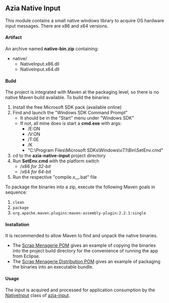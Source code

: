 Azia Native Input
-----------------

This module contains a small native windows library to acquire
OS hardware input messages. There are x86 and x64 versions.

#### Artifact 

An archive named **native-bin.zip** containing:

* native/
    * NativeInput.x86.dll
    * NativeInput.x64.dll

#### Build

The project is integrated with Maven at the packaging level, so
there is no native Maven build available. To build the binaries:

1. Install the free Microsoft SDK pack (available online)
2. Find and launch the "Windows SDK Command Prompt"
    * It should be in the "Start" menu under "Windows SDK"
    * If not, all mine does is start a **cmd.exe** with args:
        + /E:ON
		+ /V:ON 
		+ /T:0E 
		+ /K 
		+ "C:\Program Files\Microsoft SDKs\Windows\v7.1\Bin\SetEnv.cmd"        
3. cd to the **azia-native-input** project directory
4. Run **SetEnv.cmd** with the platform switch
    * /x86 *for 32-bit*
    * /x64 *for 64-bit*
5. Run the respective "compile.x__.bat" file

To package the binaries into a zip, execute the following Maven
goals in sequence:

1. `clean`
2. `package`
3. `org.apache.maven.plugins:maven-assembly-plugin:2.2.1:single`

#### Installation

It is recommended to allow Maven to find and unpack the native
binaries. 

* The [Scrap Menagerie POM][scrap-pom] gives an example
  of copying the binaries into the project build directory for the 
  convenience of running the app from Eclipse.
* The [Scrap Menagerie Distribution POM][scrap-dist-pom] gives an
  example of packaging the binaries into an executable bundle.
  
[scrap-pom]: https://github.com/byron-hawkins/org.hawkinssoftware.scrap-menagerie-app/blob/master/scrap-menagerie-app/pom.xml
[scrap-dist-pom]: https://github.com/byron-hawkins/org.hawkinssoftware.scrap-menagerie-dist/blob/master/scrap-menagerie-dist/pom.xml

#### Usage

The input is acquired and processed for application consumption
by the [NativeInput] class of [azia-input]. 

[NativeInput]: https://github.com/byron-hawkins/org.hawkinssoftware.azia-input/blob/master/azia-input/src/main/java/org/hawkinssoftware/azia/input/NativeInput.java
[azia-input]: https://github.com/byron-hawkins/org.hawkinssoftware.azia-input/blob/master/azia-input/README.md
